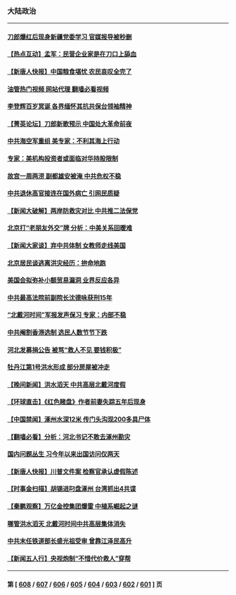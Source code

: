 ### 大陆政治
---
#### [刀郎爆红后现身新疆党委学习 官媒报导被秒删](../../pages/ncid277/n14048276.md?08051245) 
#### [【热点互动】孟军：民营企业家是在刀口上舔血](../../pages/ncid277/n14048283.md?08051245) 
#### [【新唐人快报】中国粮食堪忧 农民哀叹全完了](../../pages/ncid277/n14048278.md?08051245) 
#### [油管热门视频 网站代理 翻墙必看视频](http://138.2.39.72:81/youtube.html?epic-marker?08051245)
#### [李登辉百岁冥诞 各界缅怀其抗共保台领袖精神](../../pages/ncid277/n14046102.md?08051245) 
#### [【菁英论坛】刀郎新歌预示 中国处大革命前夜](../../pages/ncid277/n14048260.md?08051245) 
#### [中共海空军重组 美专家：不利其海上行动](../../pages/ncid277/n14047543.md?08051245) 
#### [专家：美机构投资者或面临对华持股限制](../../pages/ncid277/n14048180.md?08051245) 
#### [故宫一周两涝 副都雄安被淹 中共危权不稳](../../pages/ncid277/n14048195.md?08051245) 
#### [中共退休高官接连在国外病亡 引网民质疑](../../pages/ncid277/n14048147.md?08051245) 
#### [【新闻大破解】两岸防救灾对比 中共推二法保党](../../pages/ncid277/n14048141.md?08051245) 
#### [北京打“老朋友外交”牌 分析：中美关系回暖难](../../pages/ncid277/n14047734.md?08051245) 
#### [【新闻大家谈】弃中共体制 女教师走线美国](../../pages/ncid277/n14048063.md?08051245) 
#### [北京居民谈逃离洪灾经历：拚命地跑](../../pages/ncid277/n14048140.md?08051245) 
#### [美国会拟弥补小额贸易漏洞 业界反应各异](../../pages/ncid277/n14048082.md?08051245) 
#### [中共最高法院前副院长沈德咏获刑15年](../../pages/ncid277/n14047999.md?08051245) 
#### [“北戴河时间”军报发声保习 专家：内部不稳](../../pages/ncid277/n14047945.md?08051245) 
#### [中共阉割香港选制 选民人数节节下跌](../../pages/ncid277/n14048025.md?08051245) 
#### [河北发募捐公告 被骂“救人不见 要钱积极”](../../pages/ncid277/n14047895.md?08051245) 
#### [牡丹江第1号洪水形成 部分房屋被冲走](../../pages/ncid277/n14047976.md?08051245) 
#### [【晚间新闻】洪水滔天 中共高层北戴河度假](../../pages/ncid277/n14047940.md?08051245) 
#### [【环球直击】《红色赌盘》作者前妻失踪五年后现身](../../pages/ncid277/n14047578.md?08051245) 
#### [【中国禁闻】涿州水深12米 传门头沟现200多具尸体](../../pages/ncid277/n14047245.md?08051245) 
#### [【翻墙必看】分析：河北书记不敢去涿州勘灾](../../pages/ncid277/n14047830.md?08051245) 
#### [国内问题丛生 习今年以来出国访问仅两天](../../pages/ncid277/n14047769.md?08051245) 
#### [【新唐人快报】川普文件案 检察官承认虚假陈述](../../pages/ncid277/n14047628.md?08051245) 
#### [【时事金扫描】胡锡进叼盘涿州 台湾抓出4共谍](../../pages/ncid277/n14047748.md?08051245) 
#### [【秦鹏观察】万亿金控集团爆雷 中植系崛起之谜](../../pages/ncid277/n14047643.md?08051245) 
#### [哪管洪水滔天 北戴河时间中共高层集体消失](../../pages/ncid277/n14047700.md?08051245) 
#### [中共末任铁道部长盛光祖受审 曾靠江泽民高升](../../pages/ncid277/n14047621.md?08051245) 
#### [【新闻五人行】央视炮制“不惜代价救人”穿帮](../../pages/ncid277/n14047496.md?08051245) 

---
#### 第 [ [608](./608.md?08051245) / [607](./607.md?08051245) / [606](./606.md?08051245) / [605](./605.md?08051245) / [604](./604.md?08051245) / [603](./603.md?08051245) / [602](./602.md?08051245) / [601](./601.md?08051245) ] 页

